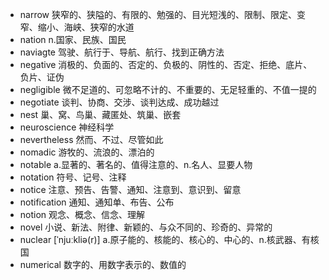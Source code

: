 - narrow 狭窄的、狭隘的、有限的、勉强的、目光短浅的、限制、限定、变窄、缩小、海峡、狭窄的水道
- nation n.国家、民族、国民
- naviagte 驾驶、航行于、导航、航行、找到正确方法
- negative 消极的、负面的、否定的、负极的、阴性的、否定、拒绝、底片、负片、证伪
- negligible 微不足道的、可忽略不计的、不重要的、无足轻重的、不值一提的
- negotiate 谈判、协商、交涉、谈判达成、成功越过
- nest 巢、窝、鸟巢、藏匿处、筑巢、嵌套
- neuroscience 神经科学
- nevertheless 然而、不过、尽管如此
- nomadic 游牧的、流浪的、漂泊的
- notable a.显著的、著名的、值得注意的、n.名人、显要人物
- notation 符号、记号、注释
- notice 注意、预告、告警、通知、注意到、意识到、留意
- notification 通知、通知单、布告、公布
- notion 观念、概念、信念、理解
- novel 小说、新法、附律、新颖的、与众不同的、珍奇的、异常的
- nuclear [ˈnjuːkliə(r)] a.原子能的、核能的、核心的、中心的、n.核武器、有核国
- numerical 数字的、用数字表示的、数值的